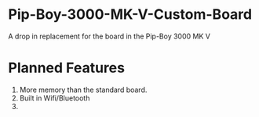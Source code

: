 # Pip-Boy-3000-MK-V-Custom-Board
A drop in replacement for the board in the Pip-Boy 3000 MK V


# Planned Features
1. More memory than the standard board.
2. Built in Wifi/Bluetooth
3. 
